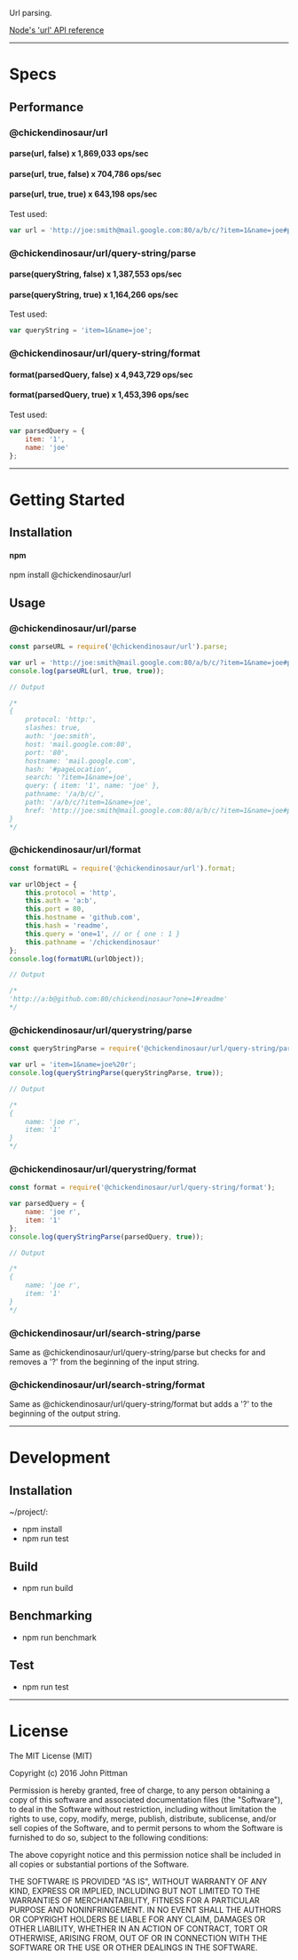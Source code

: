 Url parsing.  

[Node's 'url' API reference](https://nodejs.org/docs/latest/api/url.html)

---  

# Specs  

## Performance  

### @chickendinosaur/url  
#### parse(url, false) x 1,869,033 ops/sec  
#### parse(url, true, false) x 704,786 ops/sec  
#### parse(url, true, true) x 643,198 ops/sec  

Test used:  
```javascript
var url = 'http://joe:smith@mail.google.com:80/a/b/c/?item=1&name=joe#pageLocation';
```

### @chickendinosaur/url/query-string/parse  
#### parse(queryString, false) x 1,387,553 ops/sec  
#### parse(queryString, true) x 1,164,266 ops/sec  

Test used:  
```javascript
var queryString = 'item=1&name=joe';
```

### @chickendinosaur/url/query-string/format  
#### format(parsedQuery, false) x 4,943,729 ops/sec  
#### format(parsedQuery, true) x 1,453,396 ops/sec  

Test used:  
```javascript
var parsedQuery = {
	item: '1',
	name: 'joe'
};
```

---  

# Getting Started  

## Installation

#### npm  

npm install @chickendinosaur/url

## Usage

### @chickendinosaur/url/parse

```javascript
const parseURL = require('@chickendinosaur/url').parse;

var url = 'http://joe:smith@mail.google.com:80/a/b/c/?item=1&name=joe#pageLocation';
console.log(parseURL(url, true, true));

// Output

/*
{
	protocol: 'http:',
	slashes: true,
	auth: 'joe:smith',
	host: 'mail.google.com:80',
	port: '80',
	hostname: 'mail.google.com',
	hash: '#pageLocation',
	search: '?item=1&name=joe',
	query: { item: '1', name: 'joe' },
	pathname: '/a/b/c/',
	path: '/a/b/c/?item=1&name=joe',
	href: 'http://joe:smith@mail.google.com:80/a/b/c/?item=1&name=joe#pageLocation'
}
*/
```

### @chickendinosaur/url/format

```javascript
const formatURL = require('@chickendinosaur/url').format;

var urlObject = {
	this.protocol = 'http',
	this.auth = 'a:b',
	this.port = 80,
	this.hostname = 'github.com',
	this.hash = 'readme',
	this.query = 'one=1', // or { one : 1 }
	this.pathname = '/chickendinosaur'
};
console.log(formatURL(urlObject));

// Output

/*
'http://a:b@github.com:80/chickendinosaur?one=1#readme'
*/
```

### @chickendinosaur/url/querystring/parse

```javascript
const queryStringParse = require('@chickendinosaur/url/query-string/parse');

var url = 'item=1&name=joe%20r';
console.log(queryStringParse(queryStringParse, true));

// Output

/*
{
	name: 'joe r',
	item: '1'
}
*/
```

### @chickendinosaur/url/querystring/format

```javascript
const format = require('@chickendinosaur/url/query-string/format');

var parsedQuery = {
	name: 'joe r',
	item: '1'
};
console.log(queryStringParse(parsedQuery, true));

// Output

/*
{
	name: 'joe r',
	item: '1'
}
*/
```

### @chickendinosaur/url/search-string/parse

Same as @chickendinosaur/url/query-string/parse but checks for and removes a '?' from the beginning of the input string.

### @chickendinosaur/url/search-string/format

Same as @chickendinosaur/url/query-string/format but adds a '?' to the beginning of the output string.

---  

# Development  

## Installation  

~/project/:

* npm install
* npm run test

## Build  

* npm run build

## Benchmarking  

* npm run benchmark

## Test  

* npm run test

---  

# License  

The MIT License (MIT)

Copyright (c) 2016 John Pittman

Permission is hereby granted, free of charge, to any person obtaining a copy
of this software and associated documentation files (the "Software"), to deal
in the Software without restriction, including without limitation the rights
to use, copy, modify, merge, publish, distribute, sublicense, and/or sell
copies of the Software, and to permit persons to whom the Software is
furnished to do so, subject to the following conditions:

The above copyright notice and this permission notice shall be included in all
copies or substantial portions of the Software.

THE SOFTWARE IS PROVIDED "AS IS", WITHOUT WARRANTY OF ANY KIND, EXPRESS OR
IMPLIED, INCLUDING BUT NOT LIMITED TO THE WARRANTIES OF MERCHANTABILITY,
FITNESS FOR A PARTICULAR PURPOSE AND NONINFRINGEMENT. IN NO EVENT SHALL THE
AUTHORS OR COPYRIGHT HOLDERS BE LIABLE FOR ANY CLAIM, DAMAGES OR OTHER
LIABILITY, WHETHER IN AN ACTION OF CONTRACT, TORT OR OTHERWISE, ARISING FROM,
OUT OF OR IN CONNECTION WITH THE SOFTWARE OR THE USE OR OTHER DEALINGS IN THE
SOFTWARE.
